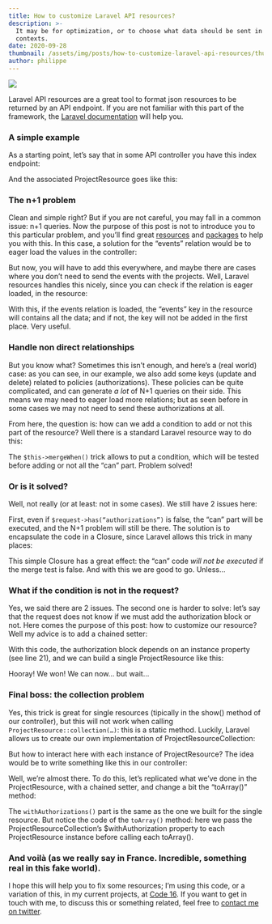 ```yaml
---
title: How to customize Laravel API resources?
description: >-
  It may be for optimization, or to choose what data should be sent in different
  contexts.
date: 2020-09-28
thumbnail: /assets/img/posts/how-to-customize-laravel-api-resources/thumbnail.jpg
author: philippe
---
```


![](/assets/img/posts/how-to-customize-laravel-api-resources/thumbnail.jpg)

Laravel API resources are a great tool to format json resources to be returned by an API endpoint. If you are not familiar with this part of the framework, the [Laravel documentation](https://laravel.com/docs/8.x/eloquent-resources) will help you.

### A simple example

As a starting point, let’s say that in some API controller you have this index endpoint:

And the associated ProjectResource goes like this:

### The n+1 problem

Clean and simple right? But if you are not careful, you may fall in a common issue: n+1 queries. Now the purpose of this post is not to introduce you to this particular problem, and you’ll find great [resources](https://pociot.dev/1-finding-n1-queries-in-laravel) and [packages](https://github.com/beyondcode/laravel-query-detector) to help you with this. In this case, a solution for the “events” relation would be to eager load the values in the controller:

But now, you will have to add this everywhere, and maybe there are cases where you don’t need to send the events with the projects. Well, Laravel resources handles this nicely, since you can check if the relation is eager loaded, in the resource:

With this, if the events relation is loaded, the “events” key in the resource will contains all the data; and if not, the key will not be added in the first place. Very useful.

### Handle non direct relationships

But you know what? Sometimes this isn’t enough, and here’s a (real world) case: as you can see, in our example, we also add some keys (update and delete) related to policies (authorizations). These policies can be quite complicated, and can generate _a lot_ of N+1 queries on their side. This means we may need to eager load more relations; but as seen before in some cases we may not need to send these authorizations at all.

From here, the question is: how can we add a condition to add or not this part of the resource? Well there is a standard Laravel resource way to do this:

The `$this->mergeWhen()` trick allows to put a condition, which will be tested before adding or not all the “can” part. Problem solved!

### Or is it solved?

Well, not really (or at least: not in some cases). We still have 2 issues here:

First, even if `$request->has(“authorizations”)` is false, the “can” part will be executed, and the N+1 problem will still be there. The solution is to encapsulate the code in a Closure, since Laravel allows this trick in many places:

This simple Closure has a great effect: the “can” code _will not be executed_ if the merge test is false. And with this we are good to go. Unless…

### What if the condition is not in the request?

Yes, we said there are 2 issues. The second one is harder to solve: let’s say that the request does not know if we must add the authorization block or not. Here comes the purpose of this post: how to customize our resource? Well my advice is to add a chained setter:

With this code, the authorization block depends on an instance property (see line 21), and we can build a single ProjectResource like this:

Hooray! We won! We can now… but wait…

### Final boss: the collection problem

Yes, this trick is great for single resources (tipically in the show() method of our controller), but this will not work when calling `ProjectResource::collection(…)`: this is a static method. Luckily, Laravel allows us to create our own implementation of ProjectResourceCollection:

But how to interact here with each instance of ProjectResource? The idea would be to write something like this in our controller:

Well, we’re almost there. To do this, let’s replicated what we’ve done in the ProjectResource, with a chained setter, and change a bit the “toArray()” method:

The `withAuthorizations()` part is the same as the one we built for the single resource. But notice the code of the `toArray()` method: here we pass the ProjectResourceCollection’s $withAuthorization property to each ProjectResource instance before calling each toArray().

### And voilà (as we really say in France. Incredible, something real in this fake world).

I hope this will help you to fix some resources; I’m using this code, or a variation of this, in my current projects, at [Code 16](https://code16.fr). If you want to get in touch with me, to discuss this or something related, feel free to [contact me on twitter](https://twitter.com/dvlpp).
